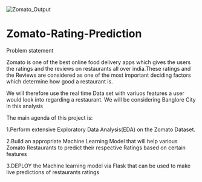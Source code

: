 ![Zomato_Output](https://user-images.githubusercontent.com/17290880/122400480-62d4ef00-cf99-11eb-81bd-eb93f349b859.png)
# Zomato-Rating-Prediction
Problem statement

Zomato is one of the best online food delivery apps which gives the users the ratings and the reviews on restaurants all over india.These ratings and the Reviews are considered as one of the most important deciding factors which determine how good a restaurant is.

We will therefore use the real time Data set with variuos features a user would look into regarding a restaurant. We will be considering Banglore City in this analysis

The main agenda of this project is:

1.Perform extensive Exploratory Data Analysis(EDA) on the Zomato Dataset.

2.Build an appropriate Machine Learning Model that will help various Zomato Restaurants to predict their respective Ratings based on certain features

3.DEPLOY the Machine learning model via Flask that can be used to make live predictions of restaurants ratings
